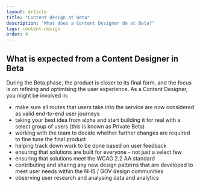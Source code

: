 ```yaml
---
layout: article
title: "Content design at Beta"
description: "What does a Content Designer do at Beta?"
tags: content-design
order: 4
---
```


## What is expected from a Content Designer in Beta

During the Beta phase, the product is closer to its final form, and the focus is on refining and optimising the user experience. As a Content Designer, you might be involved in:

- make sure all routes that users take into the service are now considered as valid end-to-end user journeys
- taking your best idea from alpha and start building it for real with a select group of users (this is known as Private Beta)
- working with the team to decide whether further changes are required to fine tune the final product
- helping track down work to be done based on user feedback
- ensuring that solutions are built for everyone - not just a select few
- ensuring that solutions meet the WCAG 2.2 AA standard
- contributing and sharing any new design patterns that are developed to meet user needs within the NHS / GOV design communities
- observing user research and analysing data and analytics
